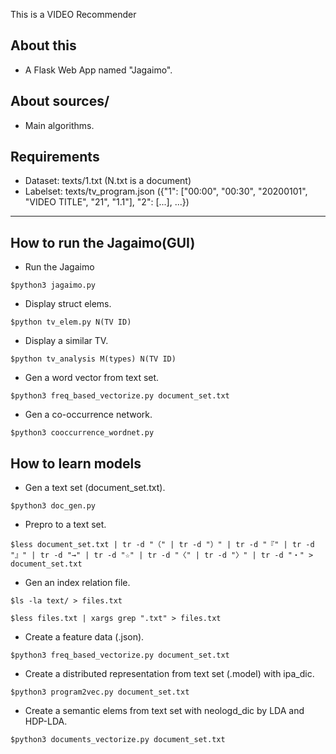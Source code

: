 This is a VIDEO Recommender
## About this
- A Flask Web App named "Jagaimo".
## About sources/
- Main algorithms.
## Requirements
- Dataset: texts/1.txt   (N.txt is a document)
- Labelset: texts/tv_program.json   ({"1": ["00:00", "00:30", "20200101", "VIDEO TITLE", "21", "1.1"], "2": [...], ...})

***

## How to run the Jagaimo(GUI)

- Run the Jagaimo

```$python3 jagaimo.py```

- Display struct elems.

```$python tv_elem.py N(TV ID)```

- Display a similar TV.

```$python tv_analysis M(types) N(TV ID)```

- Gen a word vector from text set.

```$python3 freq_based_vectorize.py document_set.txt```

- Gen a co-occurrence network.

```$python3 cooccurrence_wordnet.py```


## How to learn models

- Gen a text set (document_set.txt).

```$python3 doc_gen.py```

- Prepro to a text set.

```$less document_set.txt | tr -d "（" | tr -d "）" | tr -d "『" | tr -d "』" | tr -d "→" | tr -d "☆" | tr -d "〈" | tr -d "〉" | tr -d "・" > document_set.txt```

- Gen an index relation file.

```$ls -la text/ > files.txt```

```$less files.txt | xargs grep ".txt" > files.txt```

- Create a feature data (.json).

```$python3 freq_based_vectorize.py document_set.txt```

- Create a distributed representation from text set (.model) with ipa_dic.

```$python3 program2vec.py document_set.txt``` 

- Create a semantic elems from text set with neologd_dic by LDA and HDP-LDA.

```$python3 documents_vectorize.py document_set.txt```
